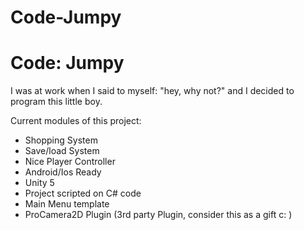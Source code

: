 # Code-Jumpy
<h1>Code: Jumpy</h1>
I was at work when I said to myself: "hey, why not?" and I decided to program this little boy.

Current modules of this project:

- Shopping System
- Save/load System
- Nice Player Controller
- Android/Ios Ready
- Unity 5
- Project scripted on C# code
- Main Menu template
- ProCamera2D Plugin (3rd party Plugin, consider this as a gift c: )


